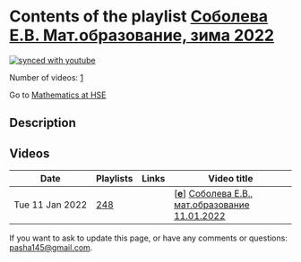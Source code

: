 # Contents of the playlist [Соболева Е.В. Мат.образование, зима 2022](https://www.youtube.com/playlist?list=PLq3E5oubNNoBnQ2ooS_ZrlNddQUgsRy9V)

[![synced with youtube](https://img.shields.io/github/last-commit/mathphysschool/mathphysschool.github.io/autoupdate1?label=synced%20with%20youtube)](https://github.com/mathphysschool/mathphysschool.github.io/commits/autoupdate1)

Number of videos: [1](#videos)

Go to [Mathematics at HSE](../README.md)

## Description



## Videos

|Date|Playlists|Links|Video title|
|---|---|---|---|
| Tue&nbsp;11&nbsp;Jan&nbsp;2022 | [248](../playlists/248 "Соболева Е.В. Мат.образование, зима 2022") |  | [[**e**](https://studio.youtube.com/video/Pr42fymbWqE/edit "Edit")] [Соболева Е.В., мат.образование 11.01.2022](https://www.youtube.com/watch?v=Pr42fymbWqE&list=PLq3E5oubNNoBnQ2ooS_ZrlNddQUgsRy9V) |


 If you want to ask to update this page, or have any comments or questions: <pasha145@gmail.com>.
